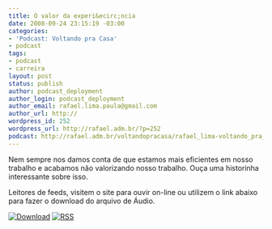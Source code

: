 ```yaml
---
title: O valor da experi&ecirc;ncia
date: 2008-09-24 23:15:19 -03:00
categories:
- 'Podcast: Voltando pra Casa'
- podcast
tags:
- podcast
- carreira
layout: post
status: publish
author: podcast_deployment
author_login: podcast_deployment
author_email: rafael.lima.paula@gmail.com
author_url: http://
wordpress_id: 252
wordpress_url: http://rafael.adm.br/?p=252
podcast: http://rafael.adm.br/voltandopracasa/rafael_lima-voltando_pra_casa-0019.mp3
---
```


Nem sempre nos damos conta de que estamos mais eficientes em nosso trabalho e acabamos n&atilde;o valorizando nosso trabalho. Ou&ccedil;a uma historinha interessante sobre isso.

Leitores de feeds, visitem o site para ouvir on-line ou utilizem o link abaixo para fazer o download do arquivo de &Aacute;udio.

<a class="noborder" href="http://rafael.adm.br/voltandopracasa/rafael_lima-voltando_pra_casa-0019.mp3" title="Download"><img src="http://rafael.adm.br/wp-content/themes/rafael_lima-rockinblue/images/download_green.gif" border="0" alt="Download" /></a> <a class="noborder" href="http://feeds.feedburner.com/rafael_lima_podcast" title="RSS"><img src="http://rafael.adm.br/wp-content/themes/rafael_lima-rockinblue/images/icn-feed-16x16.png" border="0" alt="RSS" /></a>

